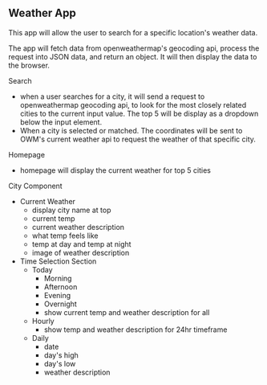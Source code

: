 ## Weather App

This app will allow the user to search for a specific location's weather data. 

The app will fetch data from openweathermap's geocoding api, process the request into JSON data, and return an object. It will then display the data to the browser.

Search 
- when a user searches for a city, it will send a request to openweathermap geocoding api, to look for the most closely related cities to the current input value. The top 5 will be display as a dropdown below the input element. 
- When a city is selected or matched. The coordinates will be sent to OWM's current weather api to request the weather of that specific city.

Homepage
- homepage will display the current weather for top 5 cities 

City Component
- Current Weather
    - display city name at top
    - current temp
    - current weather description
    - what temp feels like
    - temp at day and temp at night
    - image of weather description
- Time Selection Section
    - Today
        - Morning
        - Afternoon
        - Evening
        - Overnight
        - show current temp and weather description for all
    - Hourly
        - show temp and weather description for 24hr timeframe
    - Daily
        - date
        - day's high
        - day's low
        - weather description